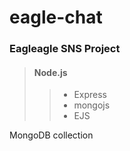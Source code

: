 eagle-chat
==========
### Eagleagle SNS Project

> #### Node.js
>> + Express
>> + mongojs
>> + EJS

MongoDB collection

